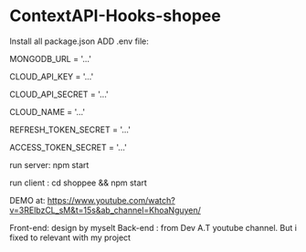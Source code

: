 # ContextAPI-Hooks-shopee

Install all package.json
ADD .env file:


MONGODB_URL = '...' 


CLOUD_API_KEY = '...' 


CLOUD_API_SECRET = '...' 


CLOUD_NAME = '...' 


REFRESH_TOKEN_SECRET = '...' 
 
 
ACCESS_TOKEN_SECRET = '...'
 
 
run server: npm start 
 
 
run client : cd shoppee && npm start



DEMO at: <https://www.youtube.com/watch?v=3RElbzCL_sM&t=15s&ab_channel=KhoaNguyen/>

Front-end: design by myselt
Back-end : from Dev A.T youtube channel. But i fixed to relevant with my project
